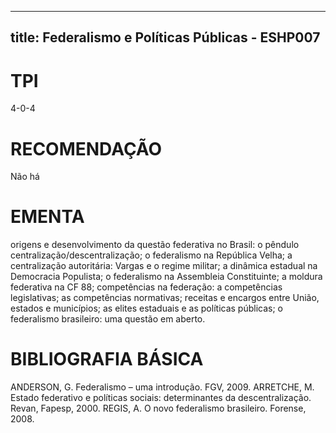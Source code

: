 
---
title: Federalismo e Políticas Públicas - ESHP007 
---

# TPI

4-0-4

# RECOMENDAÇÃO

Não há

# EMENTA

origens e desenvolvimento da questão federativa no Brasil: o pêndulo centralização/descentralização; o federalismo na República Velha; a centralização autoritária: Vargas e o regime militar; a dinâmica estadual na Democracia Populista; o federalismo na Assembleia Constituinte; a moldura federativa na CF 88; competências na federação: a competências legislativas; as competências normativas; receitas e encargos entre União, estados e municípios; as elites estaduais e as políticas públicas; o federalismo brasileiro: uma questão em aberto.

# BIBLIOGRAFIA BÁSICA

ANDERSON, G. Federalismo – uma introdução. FGV, 2009.
ARRETCHE, M. Estado federativo e políticas sociais: determinantes da descentralização. Revan, Fapesp, 2000.
REGIS, A. O novo federalismo brasileiro. Forense, 2008.
        